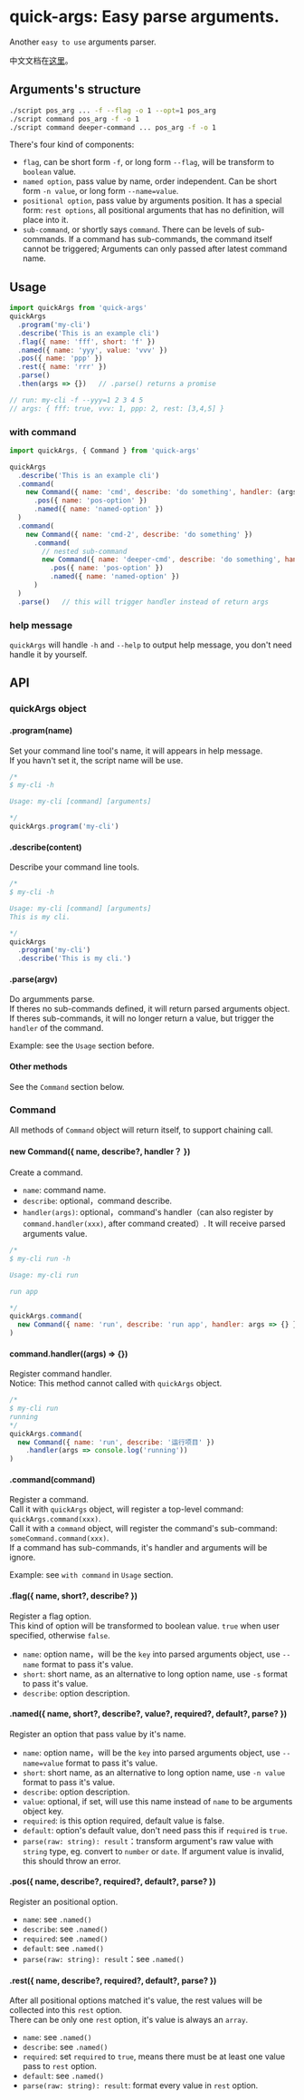 # quick-args: Easy parse arguments.
Another `easy to use` arguments parser.

中文文档在[这里](./README-cn.md)。


## Arguments's structure
```sh
./script pos_arg ... -f --flag -o 1 --opt=1 pos_arg
./script command pos_arg -f -o 1
./script command deeper-command ... pos_arg -f -o 1
```

There's four kind of components:
- `flag`, can be short form `-f`, or long form `--flag`, will be transform to `boolean` value.
- `named option`, pass value by name, order independent. Can be short form `-n value`, or long form `--name=value`.
- `positional option`, pass value by arguments position. It has a special form: `rest options`, all positional arguments that has no definition, will place into it. 
- `sub-command`, or shortly says `command`. There can be levels of sub-commands. If a command has sub-commands, the command itself cannot be triggered; Arguments can only passed after latest command name.


## Usage
```js
import quickArgs from 'quick-args'
quickArgs
  .program('my-cli')
  .describe('This is an example cli')
  .flag({ name: 'fff', short: 'f' })
  .named({ name: 'yyy', value: 'vvv' })
  .pos({ name: 'ppp' })
  .rest({ name: 'rrr' })
  .parse()
  .then(args => {})   // .parse() returns a promise

// run: my-cli -f --yyy=1 2 3 4 5
// args: { fff: true, vvv: 1, ppp: 2, rest: [3,4,5] }
```

### with command
```js
import quickArgs, { Command } from 'quick-args'

quickArgs
  .describe('This is an example cli')
  .command(
    new Command({ name: 'cmd', describe: 'do something', handler: (args) => {} })
      .pos({ name: 'pos-option' })
      .named({ name: 'named-option' })
  )
  .command(
    new Command({ name: 'cmd-2', describe: 'do something' })
      .command(
        // nested sub-command
        new Command({ name: 'deeper-cmd', describe: 'do something', handler: (args) => {} })
          .pos({ name: 'pos-option' })
          .named({ name: 'named-option' })
      )
  )
  .parse()   // this will trigger handler instead of return args
```

### help message
`quickArgs` will handle `-h` and `--help` to output help message, you don't need handle it by yourself.


## API

### quickArgs object

#### .program(name)
Set your command line tool's name, it will appears in help message.  
If you havn't set it, the script name will be use.

```js
/*
$ my-cli -h

Usage: my-cli [command] [arguments]

*/
quickArgs.program('my-cli')   
```

#### .describe(content)
Describe your command line tools.

```js
/*
$ my-cli -h

Usage: my-cli [command] [arguments]
This is my cli.

*/
quickArgs
  .program('my-cli')
  .describe('This is my cli.')
```

#### .parse(argv)
Do argumments parse.  
If theres no sub-commands defined, it will return parsed arguments object.  
If theres sub-commands, it will no longer return a value, but trigger the `handler` of the command.  

Example: see the `Usage` section before.

#### Other methods
See the `Command` section below.


### Command
All methods of `Command` object will return itself, to support chaining call.

#### new Command({ name, describe?, handler？ })
Create a command.

- `name`: command name.
- `describe`: optional，command describe.
- `handler(args)`: optional，command's handler（can also register by `command.handler(xxx)`, after command created）. It will receive parsed arguments value.

```js
/*
$ my-cli run -h

Usage: my-cli run

run app

*/
quickArgs.command(
  new Command({ name: 'run', describe: 'run app', handler: args => {} })
)
```

#### command.handler((args) => {})
Register command handler.  
Notice: This method cannot called with `quickArgs` object.

```js
/*
$ my-cli run
running
*/
quickArgs.command(
  new Command({ name: 'run', describe: '运行项目' })
    .handler(args => console.log('running'))
)
```

#### .command(command)
Register a command.  
Call it with `quickArgs` object, will register a top-level command: `quickArgs.command(xxx)`.  
Call it with a `command` object, will register the command's sub-command: `someCommand.command(xxx)`.  
If a command has sub-commands, it's handler and arguments will be ignore.  

Example: see `with command` in `Usage` section.

#### .flag({ name, short?, describe? })
Register a flag option.  
This kind of option will be transformed to boolean value. `true` when user specified, otherwise `false`.

- `name`: option name，will be the `key` into parsed arguments object, use `--name` format to pass it's value.
- `short`: short name, as an alternative to long option name, use `-s` format to pass it's value.
- `describe`: option description.

#### .named({ name, short?, describe?, value?, required?, default?, parse? })
Register an option that pass value by it's name.

- `name`: option name，will be the `key` into parsed arguments object, use `--name=value` format to pass it's value.
- `short`: short name, as an alternative to long option name, use `-n value` format to pass it's value.
- `describe`: option description.
- `value`: optional, if set, will use this name instead of `name` to be arguments object key.
- `required`: is this option required, default value is false.
- `default`: option's default value, don't need pass this if `required` is `true`.
- `parse(raw: string): result`：transform argument's raw value with `string` type, eg. convert to `number` or `date`. If argument value is invalid, this should throw an error.

#### .pos({ name, describe?, required?, default?, parse? })
Register an positional option.

- `name`: see `.named()`
- `describe`: see `.named()`
- `required`: see `.named()`
- `default`: see `.named()`
- `parse(raw: string): result`：see `.named()`

#### .rest({ name, describe?, required?, default?, parse? })
After all positional options matched it's value, the rest values will be collected into this `rest` option.  
There can be only one `rest` option, it's value is always an `array`.

- `name`: see `.named()`
- `describe`: see `.named()`
- `required`:  set `required` to `true`, means there must be at least one value pass to `rest` option.
- `default`: see `.named()`
- `parse(raw: string): result`: format every value in `rest` option.
